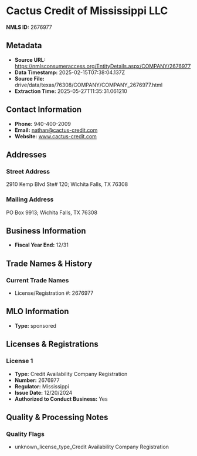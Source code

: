 # Cactus Credit of Mississippi LLC

**NMLS ID:** 2676977

## Metadata
- **Source URL:** https://nmlsconsumeraccess.org/EntityDetails.aspx/COMPANY/2676977
- **Data Timestamp:** 2025-02-15T07:38:04.137Z
- **Source File:** drive/data/texas/76308/COMPANY/COMPANY_2676977.html
- **Extraction Time:** 2025-05-27T11:35:31.061210

## Contact Information
- **Phone:** 940-400-2009
- **Email:** nathan@cactus-credit.com
- **Website:** www.cactus-credit.com

## Addresses
### Street Address
2910 Kemp Blvd Ste# 120; Wichita Falls, TX 76308

### Mailing Address
PO Box 9913; Wichita Falls, TX 76308

## Business Information
- **Fiscal Year End:** 12/31

## Trade Names & History
### Current Trade Names
- License/Registration #: 2676977

## MLO Information
- **Type:** sponsored

## Licenses & Registrations

### License 1
- **Type:** Credit Availability Company Registration
- **Number:** 2676977
- **Regulator:** Mississippi
- **Issue Date:** 12/20/2024
- **Authorized to Conduct Business:** Yes

## Quality & Processing Notes
### Quality Flags
- unknown_license_type_Credit Availability Company Registration
